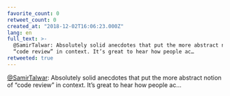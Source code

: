 ```yaml
---
favorite_count: 0
retweet_count: 0
created_at: "2018-12-02T16:06:23.000Z"
lang: en
full_text: >-
  @SamirTalwar: Absolutely solid anecdotes that put the more abstract notion of
  “code review” in context. It’s great to hear how people ac…
retweeted: true
---
```


[@SamirTalwar](https://twitter.com/SamirTalwar): Absolutely solid anecdotes that
put the more abstract notion of “code review” in context. It’s great to hear how
people ac…
